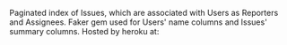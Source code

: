 Paginated index of Issues, which are associated with Users as Reporters and Assignees.
Faker gem used for Users' name columns and Issues' summary columns.
Hosted by heroku at: 
